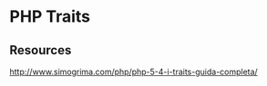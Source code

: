 PHP Traits
===============



Resources
---------------

http://www.simogrima.com/php/php-5-4-i-traits-guida-completa/
